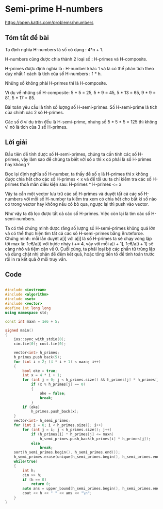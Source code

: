# Semi-prime H-numbers
https://open.kattis.com/problems/hnumbers

## Tóm tắt đề bài

Ta định nghĩa H-numbers là số có dạng : 4*n + 1.

H-numbers cũng được chia thành 2 loại số : H-primes và H-composite.

H-primes được định nghĩa là : H-number khác 1 và là có thể phân tích theo duy nhất 1 cách là tích của số H-numbers : 1 * h.

Những số không phải H-primes thì là H-composite.

Ví dụ về những số H-composite: 5 * 5 = 25, 5 * 9 = 45, 5 * 13 = 65, 9 * 9 = 81, 5 * 17 = 85.

Bài toán yêu cầu là tính số lượng số H-semi-primes. Số H-semi-prime là tích của chính xác 2 số H-primes. 

Các số ở ví dụ trên đều là H-semi-prime, nhưng số 5 * 5 * 5 = 125 thì không vì nó là tích của 3 số H-primes.

## Lời giải

Đầu tiên để tính được số H-semi-primes, chúng ta cần tính các số H-primes, vậy làm sao để chúng ta biết với số x thì x có phải là số H-primes hay không ?

Đọc lại định nghĩa số H-number, ta thấy để số x là H-primes thì x không được chia hết cho các số H-primes < x và để tối ưu ta chỉ kiểm tra các số H-primes thoả mãn điều kiện sau: H-primes * H-primes <= x

Vậy ta cần một vector lưu trữ các số H-primes và duyệt tất cả các số H-numbers với mỗi số H-number ta kiểm tra xem có chia hết cho bất kì số nào có trong vector hay không nếu có bỏ qua, ngược lại thì push vào vector.

Như vậy ta đã lọc được tất cả các số H-primes. Việc còn lại là tìm các số H-semi-numbers.

Ta có thể chứng minh được rằng số lượng số H-semi-primes không quá lớn và có thể thực hiện tìm tất cả các số H-semi-primes bằng Bruteforce.
Chứng minh: mỗi lần duyệt a[i] với a[i] là số H-primes ta sẽ chạy vòng lặp tới max là: 1e6/a[i] với bước nhảy i += 4, vậy với mỗi a[i + 1], 1e6/a[i + 1] sẽ càng nhỏ và tiệm cận về 0.
Cuối cùng, ta phải loại bỏ các phần tử trùng lặp và dùng chặt nhị phân để đếm kết quả, hoặc tổng tiền tố để tính toán trước rồi in ra kết quả ở mỗi truy vấn.

## Code

```cpp

#include <iostream>
#include <algorithm>
#include <set>
#include <vector>
#define int long long
using namespace std;

const int maxn = 1e6 + 5;

signed main()
{
    ios::sync_with_stdio(0);
    cin.tie(0); cout.tie(0);

    vector<int> h_primes;
    h_primes.push_back(5);
    for (int i = 2; (4 * i + 1) < maxn; i++)
    {
        bool oke = true;
        int x = 4 * i + 1;
        for (int j = 0; j < h_primes.size() && h_primes[j] * h_primes[j] <= x; j++)
            if (x % h_primes[j] == 0)
            {
                oke = false;
                break;
            }
        if (oke)
            h_primes.push_back(x);
    }
    vector<int> h_semi_primes;
    for (int i = 0; i < h_primes.size(); i++)
        for (int j = i; j < h_primes.size(); j++)
            if (h_primes[i] * h_primes[j] <= maxn)
                h_semi_primes.push_back(h_primes[i] * h_primes[j]);
            else
                break;
    sort(h_semi_primes.begin(), h_semi_primes.end());
    h_semi_primes.erase(unique(h_semi_primes.begin(), h_semi_primes.end()), h_semi_primes.end());
    while(true)
    {
        int h;
        cin >> h;
        if (h == 0)
            return 0;
        auto ans = upper_bound(h_semi_primes.begin(), h_semi_primes.end(), h) - h_semi_primes.begin();
        cout << h << " " << ans << "\n";
    }
}

